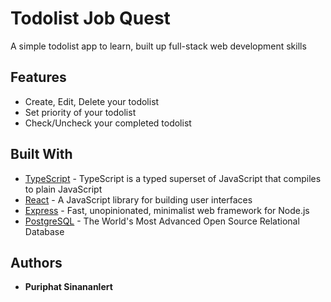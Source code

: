 # Todolist Job Quest

A simple todolist app to learn, built up full-stack web development skills

## Features

* Create, Edit, Delete your todolist
* Set priority of your todolist
* Check/Uncheck your completed todolist

## Built With

* [TypeScript](https://www.typescriptlang.org/) - TypeScript is a typed superset of JavaScript that compiles to plain JavaScript
* [React](https://reactjs.org/) - A JavaScript library for building user interfaces
* [Express](https://expressjs.com/) - Fast, unopinionated, minimalist web framework for Node.js
* [PostgreSQL](https://www.postgresql.org/) - The World's Most Advanced Open Source Relational Database

## Authors

* **Puriphat Sinananlert**
